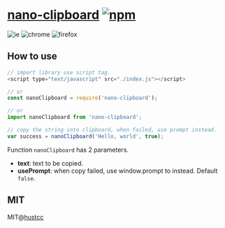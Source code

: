 # [nano-clipboard](http://np.hust.cc/nano-clipboard) [![npm](https://img.shields.io/npm/v/nano-clipboard.svg)](https://www.npmjs.com/package/nano-clipboard)

![ie](http://browserbadge.com/ie/9) ![chrome](http://browserbadge.com/chrome/42) ![firefox](http://browserbadge.com/firefox/41)


## How to use

```js
// import library use script tag.
<script type="text/javascript" src="./index.js"></script>

// or
const nanoClipboard = require('nano-clipboard');

// or
import nanoClipboard from 'nano-clipboard';

// copy the string into clipboard, when failed, use prompt instead.
var success = nanoClipboard('Hello, world', true);
```

Function `nanoClipboard` has 2 parameters.

 - **text**: text to be copied.
 - **usePrompt**: when copy failed, use window.prompt to instead. Default `false`.


## MIT

MIT@[hustcc](https://github.com/hustcc)

